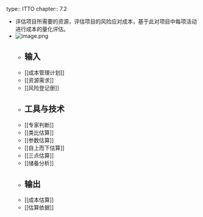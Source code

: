 type:: ITTO
chapter:: 7.2

- 评估项目所需要的资源，评估项目的风险应对成本，基于此对项目中每项活动进行成本的量化评估。
- ![image.png](../assets/image_1747793974258_0.png)
	- ## 输入
	- [[成本管理计划]]
	- [[资源需求]]
	- [[风险登记册]]
	- ## 工具与技术
	- [[专家判断]]
	- [[类比估算]]
	- [[参数估算]]
	- [[自上而下估算]]
	- [[三点估算]]
	- [[储备分析]]
	- ## 输出
	- [[成本估算]]
	- [[估算依据]]